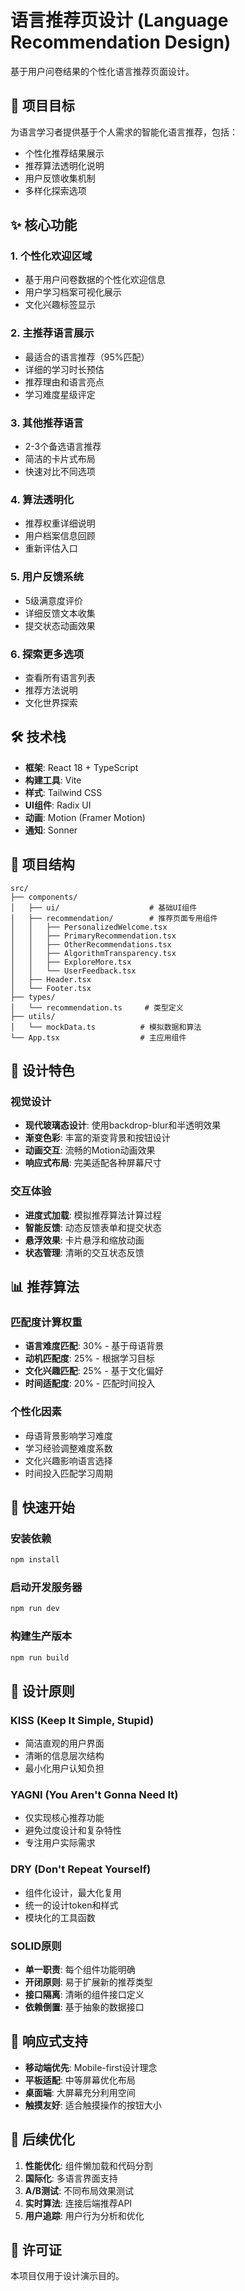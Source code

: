 # 语言推荐页设计 (Language Recommendation Design)

基于用户问卷结果的个性化语言推荐页面设计。

## 🎯 项目目标

为语言学习者提供基于个人需求的智能化语言推荐，包括：
- 个性化推荐结果展示
- 推荐算法透明化说明
- 用户反馈收集机制
- 多样化探索选项

## ✨ 核心功能

### 1. 个性化欢迎区域
- 基于用户问卷数据的个性化欢迎信息
- 用户学习档案可视化展示
- 文化兴趣标签显示

### 2. 主推荐语言展示
- 最适合的语言推荐（95%匹配）
- 详细的学习时长预估
- 推荐理由和语言亮点
- 学习难度星级评定

### 3. 其他推荐语言
- 2-3个备选语言推荐
- 简洁的卡片式布局
- 快速对比不同选项

### 4. 算法透明化
- 推荐权重详细说明
- 用户档案信息回顾
- 重新评估入口

### 5. 用户反馈系统
- 5级满意度评价
- 详细反馈文本收集
- 提交状态动画效果

### 6. 探索更多选项
- 查看所有语言列表
- 推荐方法说明
- 文化世界探索

## 🛠 技术栈

- **框架**: React 18 + TypeScript
- **构建工具**: Vite
- **样式**: Tailwind CSS
- **UI组件**: Radix UI
- **动画**: Motion (Framer Motion)
- **通知**: Sonner

## 📁 项目结构

```
src/
├── components/
│   ├── ui/                    # 基础UI组件
│   ├── recommendation/        # 推荐页面专用组件
│   │   ├── PersonalizedWelcome.tsx
│   │   ├── PrimaryRecommendation.tsx
│   │   ├── OtherRecommendations.tsx
│   │   ├── AlgorithmTransparency.tsx
│   │   ├── ExploreMore.tsx
│   │   └── UserFeedback.tsx
│   ├── Header.tsx
│   └── Footer.tsx
├── types/
│   └── recommendation.ts     # 类型定义
├── utils/
│   └── mockData.ts          # 模拟数据和算法
└── App.tsx                  # 主应用组件
```

## 🎨 设计特色

### 视觉设计
- **现代玻璃态设计**: 使用backdrop-blur和半透明效果
- **渐变色彩**: 丰富的渐变背景和按钮设计
- **动画交互**: 流畅的Motion动画效果
- **响应式布局**: 完美适配各种屏幕尺寸

### 交互体验
- **进度式加载**: 模拟推荐算法计算过程
- **智能反馈**: 动态反馈表单和提交状态
- **悬浮效果**: 卡片悬浮和缩放动画
- **状态管理**: 清晰的交互状态反馈

## 📊 推荐算法

### 匹配度计算权重
- **语言难度匹配**: 30% - 基于母语背景
- **动机匹配度**: 25% - 根据学习目标
- **文化兴趣匹配**: 25% - 基于文化偏好
- **时间适配度**: 20% - 匹配时间投入

### 个性化因素
- 母语背景影响学习难度
- 学习经验调整难度系数
- 文化兴趣影响语言选择
- 时间投入匹配学习周期

## 🚀 快速开始

### 安装依赖
```bash
npm install
```

### 启动开发服务器
```bash
npm run dev
```

### 构建生产版本
```bash
npm run build
```

## 🎯 设计原则

### KISS (Keep It Simple, Stupid)
- 简洁直观的用户界面
- 清晰的信息层次结构
- 最小化用户认知负担

### YAGNI (You Aren't Gonna Need It)
- 仅实现核心推荐功能
- 避免过度设计和复杂特性
- 专注用户实际需求

### DRY (Don't Repeat Yourself)
- 组件化设计，最大化复用
- 统一的设计token和样式
- 模块化的工具函数

### SOLID原则
- **单一职责**: 每个组件功能明确
- **开闭原则**: 易于扩展新的推荐类型
- **接口隔离**: 清晰的组件接口定义
- **依赖倒置**: 基于抽象的数据接口

## 📱 响应式支持

- **移动端优先**: Mobile-first设计理念
- **平板适配**: 中等屏幕优化布局
- **桌面端**: 大屏幕充分利用空间
- **触摸友好**: 适合触摸操作的按钮大小

## 🔄 后续优化

1. **性能优化**: 组件懒加载和代码分割
2. **国际化**: 多语言界面支持
3. **A/B测试**: 不同布局效果测试
4. **实时算法**: 连接后端推荐API
5. **用户追踪**: 用户行为分析和优化

## 📄 许可证

本项目仅用于设计演示目的。